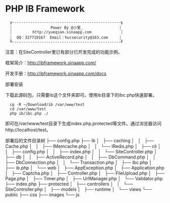 PHP IB Framework
===========

      ╔------------------------------------------------╗
      ┆                 Power By @小笙_                ┆
      ┆         http://yueqian.sinaapp.com             ┆
      ┆  QQ：327719167  Email：hucsecurity@163.com     ┆
      ╚------------------------------------------------╝

注意：在SiteController里已有部分已开发完成的功能示例。      



框架简介：http://ibframework.sinaapp.com/

开发手册：http://ibframework.sinaapp.com/docs

部署安装

下载此源码包，只需要ib这个文件夹即可。使用ib目录下的ibc.php快速部署。

      cp -R ~/Download/ib /var/www/test
      cd /var/www/test
      php ib/ibc.php ./
      
即可在/var/www/test目录下生成index.php,protected等文件。通过浏览器访问 http://localhost/test。

部署后的文件目录树
      ├── config.php
      ├── ib
      │   ├── caching
      │   │   ├── Cache.php
      │   │   ├── IMemcache.php
      │   │   └── IRedis.php
      │   ├── cli
      │   │   ├── config.php
      │   │   ├── index.php
      │   │   └── SiteController.php
      │   ├── db
      │   │   ├── ActiveRecord.php
      │   │   ├── DbCommand.php
      │   │   ├── DbConnection.php
      │   │   └── Transaction.php
      │   ├── ibc.php
      │   ├── ib.php
      │   └── web
      │       ├── AppException.php
      │       ├── Application.php
      │       ├── Captcha.php
      │       ├── Controller.php
      │       ├── FileUpload.php
      │       ├── Page.php
      │       ├── Timer.php
      │       ├── UrlManager.php
      │       └── Validator.php
      ├── index.php
      ├── protected
      │   ├── controllers
      │   │   └── SiteController.php
      │   ├── models
      │   ├── runtime
      │   └── views
      └── public
          ├── css
          ├── images
          └── js



